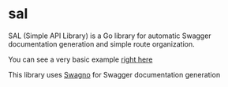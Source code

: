 # sal
SAL (Simple API Library) is a Go library for automatic Swagger documentation generation and simple route organization.

You can see a very basic example [right here](https://github.com/1LCB/sal-example)

This library uses [Swagno](https://github.com/go-swagno/swagno) for Swagger documentation generation
